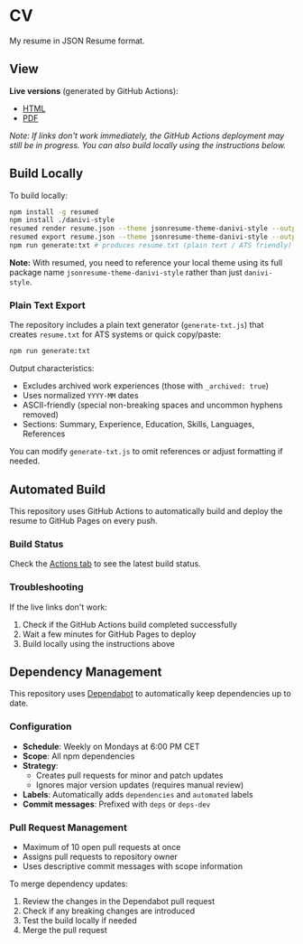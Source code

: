 # CV

My resume in JSON Resume format.

## View

**Live versions** (generated by GitHub Actions):

- [HTML](https://danividanivi.github.io/cv/)
- [PDF](https://danividanivi.github.io/cv/resume.pdf)

_Note: If links don't work immediately, the GitHub Actions deployment may still be in progress. You can also build locally using the instructions below._

## Build Locally

To build locally:

```sh
npm install -g resumed
npm install ./danivi-style
resumed render resume.json --theme jsonresume-theme-danivi-style --output index.html
resumed export resume.json --theme jsonresume-theme-danivi-style --output resume.pdf
npm run generate:txt # produces resume.txt (plain text / ATS friendly)
```

**Note:** With resumed, you need to reference your local theme using its full package name `jsonresume-theme-danivi-style` rather than just `danivi-style`.

### Plain Text Export

The repository includes a plain text generator (`generate-txt.js`) that creates `resume.txt` for ATS systems or quick copy/paste:

```sh
npm run generate:txt
```

Output characteristics:

- Excludes archived work experiences (those with `_archived: true`)
- Uses normalized `YYYY-MM` dates
- ASCII-friendly (special non-breaking spaces and uncommon hyphens removed)
- Sections: Summary, Experience, Education, Skills, Languages, References

You can modify `generate-txt.js` to omit references or adjust formatting if needed.

## Automated Build

This repository uses GitHub Actions to automatically build and deploy the resume to GitHub Pages on every push.

### Build Status

Check the [Actions tab](https://github.com/danividanivi/cv/actions) to see the latest build status.

### Troubleshooting

If the live links don't work:

1. Check if the GitHub Actions build completed successfully
2. Wait a few minutes for GitHub Pages to deploy
3. Build locally using the instructions above

## Dependency Management

This repository uses [Dependabot](https://docs.github.com/en/code-security/dependabot) to automatically keep dependencies up to date.

### Configuration

- **Schedule**: Weekly on Mondays at 6:00 PM CET
- **Scope**: All npm dependencies
- **Strategy**:
  - Creates pull requests for minor and patch updates
  - Ignores major version updates (requires manual review)
- **Labels**: Automatically adds `dependencies` and `automated` labels
- **Commit messages**: Prefixed with `deps` or `deps-dev`

### Pull Request Management

- Maximum of 10 open pull requests at once
- Assigns pull requests to repository owner
- Uses descriptive commit messages with scope information

To merge dependency updates:

1. Review the changes in the Dependabot pull request
2. Check if any breaking changes are introduced
3. Test the build locally if needed
4. Merge the pull request
